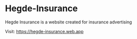 # Hegde-Insurance
Hegde Insurance is a website created for insurance advertising

Visit: https://hegde-insurance.web.app
